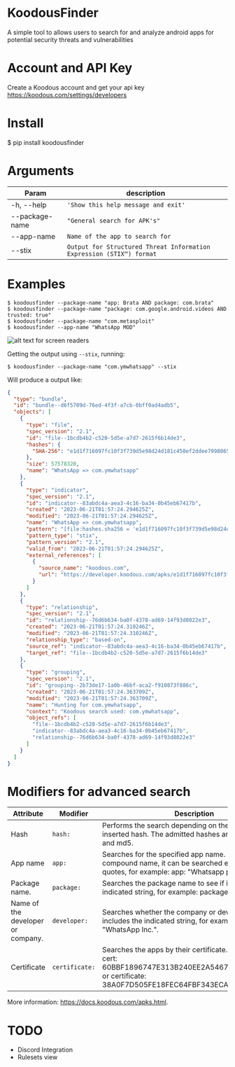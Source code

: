 # KoodousFinder
A simple tool to allows users to search for and analyze android apps for potential security threats and vulnerabilities

# Account and API Key
Create a Koodous account and get your api key https://koodous.com/settings/developers

# Install

$ pip install koodousfinder

# Arguments
  
  
|        Param        |          description                |
|----------------|-------------------------------|
| -h, --help     |`'Show this help message and exit'`           |
|--package-name  |`"General search for APK's"`            |
|--app-name      |`Name of the app to search for`|
|--stix      |`Output for Structured Threat Information Expression (STIX™) format`|

# Examples

```
$ koodousfinder --package-name "app: Brata AND package: com.brata"
$ koodousfinder --package-name "package: com.google.android.videos AND trusted: true"
$ koodousfinder --package-name "com.metasploit"
$ koodousfinder --app-name "WhatsApp MOD"
```

![alt text for screen readers](https://raw.githubusercontent.com/teixeira0xfffff/KoodousFinder/main/assets/view2.png "sample search for Brata Malware")


Getting the output using `--stix`, running:

```
$ koodousfinder --package-name "com.ymwhatsapp" --stix
```

Will produce a output like:

```json
{
  "type": "bundle",
  "id": "bundle--d6f5709d-76ed-4f3f-a7cb-0bff0ad4adb5",
  "objects": [
    {
      "type": "file",
      "spec_version": "2.1",
      "id": "file--1bcdb4b2-c520-5d5e-a7d7-2615f6b14de3",
      "hashes": {
        "SHA-256": "e1d1f716097fc10f3f739d5e98d24d181c450ef2ddee799806530f04d699e8be"
      },
      "size": 57578320,
      "name": "WhatsApp => com.ymwhatsapp"
    },
    {
      "type": "indicator",
      "spec_version": "2.1",
      "id": "indicator--83abdc4a-aea3-4c16-ba34-0b45eb67417b",
      "created": "2023-06-21T01:57:24.294625Z",
      "modified": "2023-06-21T01:57:24.294625Z",
      "name": "WhatsApp => com.ymwhatsapp",
      "pattern": "[file:hashes.sha256 = 'e1d1f716097fc10f3f739d5e98d24d181c450ef2ddee799806530f04d699e8be']",
      "pattern_type": "stix",
      "pattern_version": "2.1",
      "valid_from": "2023-06-21T01:57:24.294625Z",
      "external_references": [
        {
          "source_name": "koodous.com",
          "url": "https://developer.koodous.com/apks/e1d1f716097fc10f3f739d5e98d24d181c450ef2ddee799806530f04d699e8be/"
        }
      ]
    },
    {
      "type": "relationship",
      "spec_version": "2.1",
      "id": "relationship--76d6b634-ba0f-4378-ad69-14f93d8022e3",
      "created": "2023-06-21T01:57:24.310246Z",
      "modified": "2023-06-21T01:57:24.310246Z",
      "relationship_type": "based-on",
      "source_ref": "indicator--83abdc4a-aea3-4c16-ba34-0b45eb67417b",
      "target_ref": "file--1bcdb4b2-c520-5d5e-a7d7-2615f6b14de3"
    },
    {
      "type": "grouping",
      "spec_version": "2.1",
      "id": "grouping--2b73de17-1a0b-46bf-aca2-f910873f886c",
      "created": "2023-06-21T01:57:24.363709Z",
      "modified": "2023-06-21T01:57:24.363709Z",
      "name": "Hunting for com.ymwhatsapp",
      "context": "Koodous search used: com.ymwhatsapp",
      "object_refs": [
        "file--1bcdb4b2-c520-5d5e-a7d7-2615f6b14de3",
        "indicator--83abdc4a-aea3-4c16-ba34-0b45eb67417b",
        "relationship--76d6b634-ba0f-4378-ad69-14f93d8022e3"
      ]
    }
  ]
}
```

# Modifiers for advanced search

|Attribute           |Modifier                          |Description                         |
|----------------|-------------------------------|-----------------------------|
|Hash           |`hash:`            |Performs the search depending on the automatically inserted hash. The admitted hashes are sha1, sha256 and md5.
|App name          |`app:`            |Searches for the specified app name. If it is a compound name, it can be searched enclosed in quotes, for example: app: "Whatsapp premium".          |
|Package name.          |`package:` |Searches the package name to see if it contains the indicated string, for example: package: com.whatsapp.|
|Name of the developer or company.          |`developer:` |Searches whether the company or developer field includes the indicated string, for example: developer: "WhatsApp Inc.".|
|Certificate         |`certificate:` |Searches the apps by their certificate. For example: cert: 60BBF1896747E313B240EE2A54679BB0CE4A5023 or certificate: 38A0F7D505FE18FEC64FBF343ECAAAF310DBD799.|

More information: https://docs.koodous.com/apks.html. <br>

# TODO

* Discord Integration
* Rulesets view
